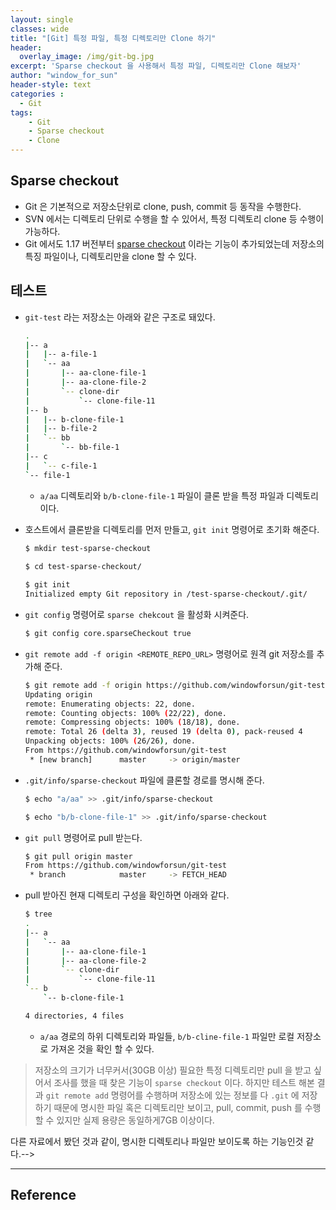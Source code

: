 ```yaml
--- 
layout: single
classes: wide
title: "[Git] 특정 파일, 특정 디렉토리만 Clone 하기"
header:
  overlay_image: /img/git-bg.jpg
excerpt: 'Sparse checkout 을 사용해서 특정 파일, 디렉토리만 Clone 해보자'
author: "window_for_sun"
header-style: text
categories :
  - Git
tags:
    - Git
    - Sparse checkout
    - Clone
---  
```


## Sparse checkout
- Git 은 기본적으로 저장소단위로 clone, push, commit 등 동작을 수행한다.
- SVN 에서는 디렉토리 단위로 수행을 할 수 있어서, 특정 디렉토리 clone 등 수행이 가능하다.
- Git 에서도 1.17 버전부터 [sparse checkout](https://git-scm.com/docs/git-read-tree) 이라는 기능이 추가되었는데 저장소의 특징 파일이나, 디렉토리만을 clone 할 수 있다.

## 테스트
- `git-test` 라는 저장소는 아래와 같은 구조로 돼있다.

	```bash
	.
	|-- a
	|   |-- a-file-1
	|   `-- aa
	|       |-- aa-clone-file-1
	|       |-- aa-clone-file-2
	|       `-- clone-dir
	|           `-- clone-file-11
	|-- b
	|   |-- b-clone-file-1
	|   |-- b-file-2
	|   `-- bb
	|       `-- bb-file-1
	|-- c
	|   `-- c-file-1
	`-- file-1
	```  
	
	- `a/aa` 디렉토리와 `b/b-clone-file-1` 파일이 클론 받을 특정 파일과 디렉토리이다.
- 호스트에서 클론받을 디렉토리를 먼저 만들고, `git init` 명령어로 초기화 해준다.

	```bash
	$ mkdir test-sparse-checkout
		
	$ cd test-sparse-checkout/
	
	$ git init
	Initialized empty Git repository in /test-sparse-checkout/.git/
	```  
	
- `git config` 명령어로 `sparse chekcout` 을 활성화 시켜준다.

	```bash
	$ git config core.sparseCheckout true
	```  
	
- `git remote add -f origin <REMOTE_REPO_URL>` 명령어로 원격 git 저장소를 추가해 준다.

	```bash
	$ git remote add -f origin https://github.com/windowforsun/git-test.git
	Updating origin
	remote: Enumerating objects: 22, done.
	remote: Counting objects: 100% (22/22), done.
	remote: Compressing objects: 100% (18/18), done.
	remote: Total 26 (delta 3), reused 19 (delta 0), pack-reused 4
	Unpacking objects: 100% (26/26), done.
	From https://github.com/windowforsun/git-test
	 * [new branch]      master     -> origin/master
	```  
	
- `.git/info/sparse-checkout` 파일에 클론할 경로를 명시해 준다.

	```bash
	$ echo "a/aa" >> .git/info/sparse-checkout

	$ echo "b/b-clone-file-1" >> .git/info/sparse-checkout
	```  
	
- `git pull` 명령어로 pull 받는다.

	```bash
	$ git pull origin master
	From https://github.com/windowforsun/git-test
	 * branch            master     -> FETCH_HEAD
	```  
	
- pull 받아진 현재 디렉토리 구성을 확인하면 아래와 같다.
	
	```bash
	$ tree
	.
	|-- a
	|   `-- aa
	|       |-- aa-clone-file-1
	|       |-- aa-clone-file-2
	|       `-- clone-dir
	|           `-- clone-file-11
	`-- b
	    `-- b-clone-file-1
	
	4 directories, 4 files
	```  
	
	- `a/aa` 경로의 하위 디렉토리와 파일들, `b/b-cline-file-1` 파일만 로컬 저장소로 가져온 것을 확인 할 수 있다.

>저장소의 크기가 너무커서(30GB 이상) 필요한 특정 디렉토리만 pull 을 받고 싶어서 조사를 했을 때 찾은 기능이 `sparse checkout` 이다. 
>하지만 테스트 해본 결과 `git remote add` 명령어를 수행하며 저장소에 있는 정보를 다 `.git` 에 저장하기 때문에 명시한 파일 혹은 디렉토리만 보이고, pull, commit, push 를 수행할 수 있지만
>실제 용량은 동일하게7GB 이상이다. 
<!-->다른 자료에서 봤던 것과 같이, 명시한 디렉토리나 파일만 보이도록 하는 기능인것 같다.-->


---
 
## Reference



